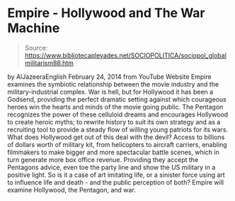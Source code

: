 # Empire - Hollywood and The War Machine

> Source: https://www.bibliotecapleyades.net/SOCIOPOLITICA/sociopol_globalmilitarism88.htm

by
AlJazeeraEnglish
February 24, 2014
from
YouTube Website
Empire examines the symbiotic relationship between the movie industry and
the military-industrial complex.
War is hell, but for Hollywood it has been a Godsend, providing the perfect
dramatic setting against which courageous heroes win the hearts and minds of
the movie going public.
The Pentagon recognizes the power of these celluloid dreams and encourages
Hollywood to create heroic myths; to rewrite history to suit its own
strategy and as a recruiting tool to provide a steady flow of willing young
patriots for its wars.
What does Hollywood get out of this deal with the devil?
Access to
billions of dollars worth of military kit, from helicopters to aircraft
carriers, enabling filmmakers to make bigger and more spectacular battle
scenes, which in turn generate more box office revenue. Providing they
accept the Pentagons advice, even toe the party line and show the US
military in a positive light.
So is it a case of art imitating life, or a sinister force using art to
influence life and death - and the public perception of both?
Empire will
examine Hollywood, the Pentagon, and war.
